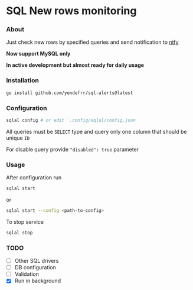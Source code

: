 # SQL New rows monitoring

### About

Just check new rows by specified queries and send notification to [ntfy](https://ntfy.sh/)

**Now support MySQL only**

**In active development but almost ready for daily usage**

### Installation
```bash
go install github.com/yendefrr/sql-alerts@latest
```

### Configuration

```bash
sqlal config # or edit `.config/sqlal/config.json
```

All queries must be `SELECT` type and query only one column that should be unique `ID`

For disable query provide `"disabled": true` parameter

### Usage

After configuration run

```bash
sqlal start
```
or
```bash
sqlal start --config <path-to-config> 
```

To stop service
```bash
sqlal stop
```

### TODO

- [ ] Other SQL drivers
- [ ] DB configuration
- [ ] Validation
- [x] Run in background
